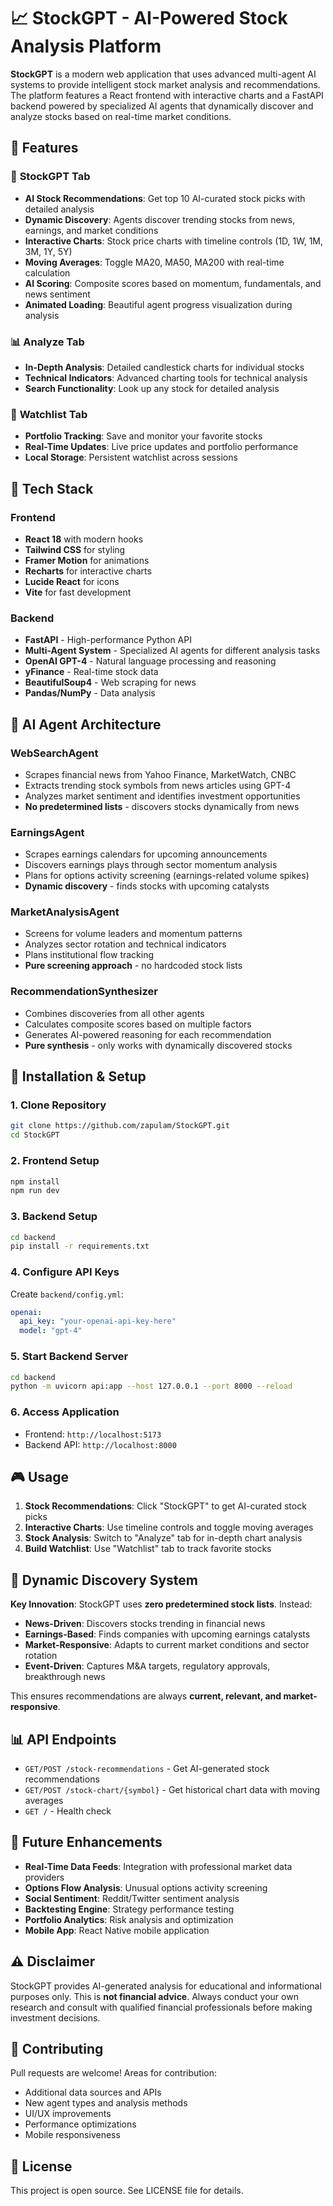 # 📈 StockGPT - AI-Powered Stock Analysis Platform

**StockGPT** is a modern web application that uses advanced multi-agent AI systems to provide intelligent stock market analysis and recommendations. The platform features a React frontend with interactive charts and a FastAPI backend powered by specialized AI agents that dynamically discover and analyze stocks based on real-time market conditions.

## 🚀 Features

### 🎯 **StockGPT Tab**
- **AI Stock Recommendations**: Get top 10 AI-curated stock picks with detailed analysis
- **Dynamic Discovery**: Agents discover trending stocks from news, earnings, and market conditions
- **Interactive Charts**: Stock price charts with timeline controls (1D, 1W, 1M, 3M, 1Y, 5Y)
- **Moving Averages**: Toggle MA20, MA50, MA200 with real-time calculation
- **AI Scoring**: Composite scores based on momentum, fundamentals, and news sentiment
- **Animated Loading**: Beautiful agent progress visualization during analysis

### 📊 **Analyze Tab**
- **In-Depth Analysis**: Detailed candlestick charts for individual stocks
- **Technical Indicators**: Advanced charting tools for technical analysis
- **Search Functionality**: Look up any stock for detailed analysis

### 📝 **Watchlist Tab**
- **Portfolio Tracking**: Save and monitor your favorite stocks
- **Real-Time Updates**: Live price updates and portfolio performance
- **Local Storage**: Persistent watchlist across sessions

## 🧱 Tech Stack

### Frontend
- **React 18** with modern hooks
- **Tailwind CSS** for styling
- **Framer Motion** for animations
- **Recharts** for interactive charts
- **Lucide React** for icons
- **Vite** for fast development

### Backend
- **FastAPI** - High-performance Python API
- **Multi-Agent System** - Specialized AI agents for different analysis tasks
- **OpenAI GPT-4** - Natural language processing and reasoning
- **yFinance** - Real-time stock data
- **BeautifulSoup4** - Web scraping for news
- **Pandas/NumPy** - Data analysis

## 🤖 AI Agent Architecture

### **WebSearchAgent**
- Scrapes financial news from Yahoo Finance, MarketWatch, CNBC
- Extracts trending stock symbols from news articles using GPT-4
- Analyzes market sentiment and identifies investment opportunities
- **No predetermined lists** - discovers stocks dynamically from news

### **EarningsAgent**
- Scrapes earnings calendars for upcoming announcements
- Discovers earnings plays through sector momentum analysis
- Plans for options activity screening (earnings-related volume spikes)
- **Dynamic discovery** - finds stocks with upcoming catalysts

### **MarketAnalysisAgent**
- Screens for volume leaders and momentum patterns
- Analyzes sector rotation and technical indicators
- Plans institutional flow tracking
- **Pure screening approach** - no hardcoded stock lists

### **RecommendationSynthesizer**
- Combines discoveries from all other agents
- Calculates composite scores based on multiple factors
- Generates AI-powered reasoning for each recommendation
- **Pure synthesis** - only works with dynamically discovered stocks

## 🔧 Installation & Setup

### 1. Clone Repository
```bash
git clone https://github.com/zapulam/StockGPT.git
cd StockGPT
```

### 2. Frontend Setup
```bash
npm install
npm run dev
```

### 3. Backend Setup
```bash
cd backend
pip install -r requirements.txt
```

### 4. Configure API Keys
Create `backend/config.yml`:
```yaml
openai:
  api_key: "your-openai-api-key-here"
  model: "gpt-4"
```

### 5. Start Backend Server
```bash
cd backend
python -m uvicorn api:app --host 127.0.0.1 --port 8000 --reload
```

### 6. Access Application
- Frontend: `http://localhost:5173`
- Backend API: `http://localhost:8000`

## 🎮 Usage

1. **Stock Recommendations**: Click "StockGPT" to get AI-curated stock picks
2. **Interactive Charts**: Use timeline controls and toggle moving averages
3. **Stock Analysis**: Switch to "Analyze" tab for in-depth chart analysis
4. **Build Watchlist**: Use "Watchlist" tab to track favorite stocks

## 🔄 Dynamic Discovery System

**Key Innovation**: StockGPT uses **zero predetermined stock lists**. Instead:

- **News-Driven**: Discovers stocks trending in financial news
- **Earnings-Based**: Finds companies with upcoming earnings catalysts  
- **Market-Responsive**: Adapts to current market conditions and sector rotation
- **Event-Driven**: Captures M&A targets, regulatory approvals, breakthrough news

This ensures recommendations are always **current, relevant, and market-responsive**.

## 📊 API Endpoints

- `GET/POST /stock-recommendations` - Get AI-generated stock recommendations
- `GET/POST /stock-chart/{symbol}` - Get historical chart data with moving averages
- `GET /` - Health check

## 🔮 Future Enhancements

- **Real-Time Data Feeds**: Integration with professional market data providers
- **Options Flow Analysis**: Unusual options activity screening
- **Social Sentiment**: Reddit/Twitter sentiment analysis
- **Backtesting Engine**: Strategy performance testing
- **Portfolio Analytics**: Risk analysis and optimization
- **Mobile App**: React Native mobile application

## ⚠️ Disclaimer

StockGPT provides AI-generated analysis for educational and informational purposes only. This is **not financial advice**. Always conduct your own research and consult with qualified financial professionals before making investment decisions.

## 🤝 Contributing

Pull requests are welcome! Areas for contribution:
- Additional data sources and APIs
- New agent types and analysis methods
- UI/UX improvements
- Performance optimizations
- Mobile responsiveness

## 📄 License

This project is open source. See LICENSE file for details.